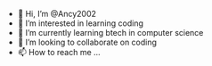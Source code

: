 - 👋 Hi, I’m @Ancy2002
- 👀 I’m interested in learning coding
- 🌱 I’m currently learning btech in computer science 
- 💞️ I’m looking to collaborate on coding 
- 📫 How to reach me ...

<!---
Ancy2002/Ancy2002 is a ✨ special ✨ repository because its `README.md` (this file) appears on your GitHub profile.
You can click the Preview link to take a look at your changes.
--->

